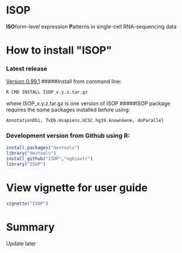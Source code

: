 # ISOP
**ISO**form-level expression **P**atterns in single-cell RNA-sequencing data

# How to install "ISOP"
### Latest release
[Version 0.99.1](https://github.com/nghiavtr/ISOP/releases/download/v0.99.1/ISOP_0.99.1.tar.gz)
#####Install from command line:
```R
R CMD INSTALL ISOP_x.y.z.tar.gz 
```
where ISOP_x.y.z.tar.gz is one version of ISOP
#####ISOP package requires the some packages installed before using:
```R
AnnotationDbi, TxDb.Hsapiens.UCSC.hg19.knownGene, doParallel
```
### Development version from Github using R:
```R
install.packages("devtools")
library("devtools")
install_github("ISOP","nghiavtr")
library("ISOP")
```
# View vignette for user guide
```R
vignette("ISOP")
```
# Summary

Update later
